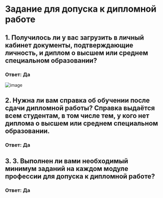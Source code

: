 # Задание для допуска к дипломной работе

## 1. Получилось ли у вас загрузить в личный кабинет документы, подтверждающие личность, и диплом о высшем или среднем специальном образовании?

###  Ответ: Да
![image](https://github.com/user-attachments/assets/097fb4fe-5341-42d6-9624-cc8299a982c8)


## 2. Нужна ли вам справка об обучении после сдачи дипломной работы? Справка выдаётся всем студентам, в том числе тем, у кого нет диплома о высшем или среднем специальном образовании.

### Ответ: Да

## 3. 3. Выполнен ли вами необходимый минимум заданий на каждом модуле профессии для допуска к дипломной работе?

### Ответ: Да
